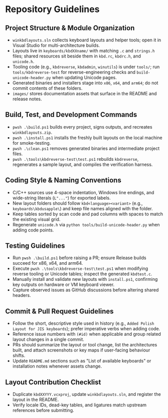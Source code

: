 # Repository Guidelines

## Project Structure & Module Organization
- `winkbdlayouts.sln` collects keyboard layouts and helper tools; open it in Visual Studio for multi-architecture builds.
- Layouts live in `keyboards/kbdXXname/` with matching `.c` and `strings.h` files; shared resources sit beside them in `kbd.rc`, `kbdrc.h`, and `unicode.h`.
- Tooling code (e.g., `kbdreverse`, `kbdadmin`, `winutils`) is under `tools/`; run `tools/kbdreverse-test` for reverse-engineering checks and `build-unicode-header.py` when updating Unicode pages.
- Generated binaries and installers stage into `x86`, `x64`, and `arm64`; do not commit contents of these folders.
- `images/` stores documentation assets that surface in the README and release notes.

## Build, Test, and Development Commands
- `pwsh .\build.ps1` builds every project, signs outputs, and recreates `winkbdlayouts.zip`.
- `pwsh .\install.ps1` installs the freshly built layouts on the local machine for smoke-testing.
- `pwsh .\clean.ps1` removes generated binaries and intermediate project files.
- `pwsh .\tools\kbdreverse-test\test.ps1` rebuilds `kbdreverse`, regenerates a sample layout, and compiles the verification harness.

## Coding Style & Naming Conventions
- C/C++ sources use 4-space indentation, Windows line endings, and wide-string literals (`L"..."`) for exported labels.
- New layout folders should follow `kbd<language><variant>` (e.g., `keyboards\kbdusapple\`) and keep file names aligned with the folder.
- Keep tables sorted by scan code and pad columns with spaces to match the existing visual grid.
- Regenerate `unicode.h` via `python tools/build-unicode-header.py` when adding code points.

## Testing Guidelines
- Run `pwsh .\build.ps1` before raising a PR; ensure Release builds succeed for x86, x64, and arm64.
- Execute `pwsh .\tools\kbdreverse-test\test.ps1` when modifying reverse tooling or Unicode tables; inspect the generated `kbdtest.c`.
- Manually install and validate new layouts with `install.ps1`, confirming key outputs on hardware or VM keyboard viewer.
- Capture observed issues as GitHub discussions before altering shared headers.

## Commit & Pull Request Guidelines
- Follow the short, descriptive style used in history (e.g., `Added Polish Layout for JIS keyboards`); prefer imperative verbs when adding code.
- Reference issue numbers with `(#id)` when applicable and group related layout changes in a single commit.
- PRs should summarize the layout or tool change, list the architectures built, and attach screenshots or key maps if user-facing behaviour shifts.
- Update `README.md` sections such as "List of available keyboards" or installation notes whenever assets change.

## Layout Contribution Checklist
- Duplicate `kbdXXYYY.vcxproj`, update `winkbdlayouts.sln`, and register the layout in the README.
- Verify locale IDs, dead-key tables, and ligatures match upstream references before submitting.
